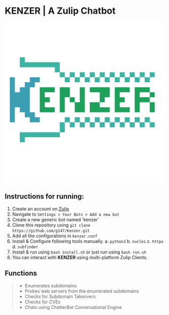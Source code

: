 # KENZER | A Zulip Chatbot
![](/images/logo.png)

## Instructions for running:
1. Create an account on [Zulip](https://zulipchat.com)
2. Navigate to ` Settings > Your Bots > Add a new bot `
3. Create a new generic bot named 'kenzer'
4. Clone this repository using ` git clone https://github.com/g147/Kenzer.git `
5. Add all the configurations in  ` kenzer.conf `
6. Install & Configure following tools manually.
    a. `python3`
	b. `nuclei`
	c. `httpx`
	d. `subfinder`
7. Install & run using ` bash install.sh ` or just run using ` bash run.sh `
8. You can interact with **KENZER** using multi-platform Zulip Clients.

## Functions
>* Enumerates subdomains
>* Probes web servers from the enumerated subdomains
>* Checks for Subdomain Takeovers
>* Checks for CVEs
>* Chats using ChatterBot Conversational Engine


